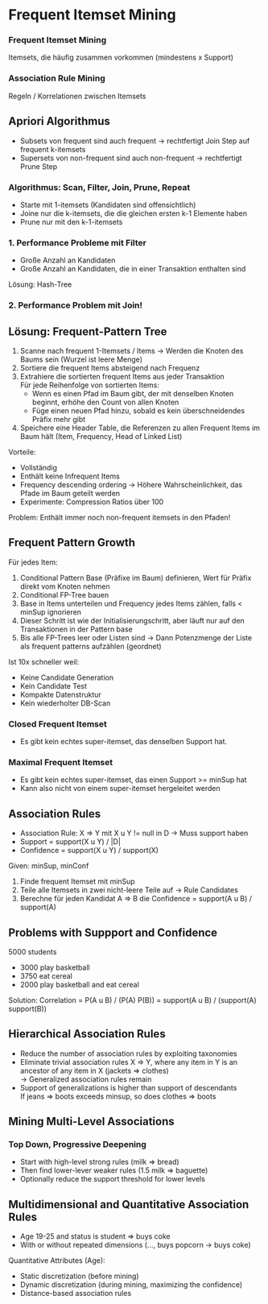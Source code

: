 # Frequent Itemset Mining
### Frequent Itemset Mining
Itemsets, die häufig zusammen vorkommen (mindestens x Support)

### Association Rule Mining
Regeln / Korrelationen zwischen Itemsets

## Apriori Algorithmus
- Subsets von frequent sind auch frequent -> rechtfertigt Join Step auf frequent k-itemsets
- Supersets von non-frequent sind auch non-frequent -> rechtfertigt Prune Step

### Algorithmus: Scan, Filter, Join, Prune, Repeat
- Starte mit 1-itemsets (Kandidaten sind offensichtlich)
- Joine nur die k-itemsets, die die gleichen ersten k-1 Elemente haben
- Prune nur mit den k-1-itemsets
  
### 1.  Performance Probleme mit Filter
- Große Anzahl an Kandidaten
- Große Anzahl an Kandidaten, die in einer Transaktion enthalten sind

Lösung: Hash-Tree

### 2. Performance Problem mit Join!

## Lösung: Frequent-Pattern Tree

1. Scanne nach frequent 1-Itemsets / Items -> Werden die Knoten des Baums sein (Wurzel ist leere Menge)
2. Sortiere die frequent Items absteigend nach Frequenz
3. Extrahiere die sortierten frequent Items aus jeder Transaktion  
  Für jede Reihenfolge von sortierten Items:
    - Wenn es einen Pfad im Baum gibt, der mit denselben Knoten beginnt, erhöhe den Count von allen Knoten
    - Füge einen neuen Pfad hinzu, sobald es kein überschneidendes Präfix mehr gibt
4. Speichere eine Header Table, die Referenzen zu allen Frequent Items im Baum hält (Item, Frequency, Head of Linked List)

Vorteile:
- Vollständig
- Enthält keine Infrequent Items
- Frequency descending ordering -> Höhere Wahrscheinlichkeit, das Pfade im Baum geteilt werden
- Experimente: Compression Ratios über 100

Problem: Enthält immer noch non-frequent itemsets in den Pfaden!

## Frequent Pattern Growth

Für jedes Item:
1. Conditional Pattern Base (Präfixe im Baum) definieren, Wert für Präfix direkt vom Knoten nehmen
2. Conditional FP-Tree bauen
  1. Base in Items unterteilen und Frequency jedes Items zählen, falls < minSup ignorieren
  2. Dieser Schritt ist wie der Initialisierungschritt, aber läuft nur auf den Transaktionen in der Pattern base
3. Bis alle FP-Trees leer oder Listen sind -> Dann Potenzmenge der Liste als frequent patterns aufzählen (geordnet)

Ist 10x schneller weil:
- Keine Candidate Generation
- Kein Candidate Test
- Kompakte Datenstruktur
- Kein wiederholter DB-Scan

### Closed Frequent Itemset
- Es gibt kein echtes super-itemset, das denselben Support hat.

### Maximal Frequent Itemset
- Es gibt kein echtes super-itemset, das einen Support >= minSup hat
- Kann also nicht von einem super-itemset hergeleitet werden

## Association Rules
- Association Rule: X => Y mit X u Y != null in D -> Muss support haben
- Support = support(X u Y) / |D|
- Confidence = support(X u Y) / support(X)

Given: minSup, minConf
1. Finde frequent Itemset mit minSup
2. Teile alle Itemsets in zwei nicht-leere Teile auf -> Rule Candidates
3. Berechne für jeden Kandidat A => B die Confidence = support(A u B) / support(A)

## Problems with Suppport and Confidence
5000 students
- 3000 play basketball
- 3750 eat cereal
- 2000 play basketball and eat cereal

Solution: Correlation
= P(A u B) / (P(A) P(B))
= support(A u B) / (support(A) support(B))

## Hierarchical Association Rules
- Reduce the number of association rules by exploiting taxonomies
- Eliminate trivial association rules X => Y, where any item in Y is an ancestor of any item in X (jackets => clothes)  
  -> Generalized association rules remain
- Support of generalizations is higher than support of descendants  
  If jeans => boots exceeds minsup, so does clothes => boots
  
## Mining Multi-Level Associations

### Top Down, Progressive Deepening 
- Start with high-level strong rules (milk => bread)
- Then find lower-lever weaker rules (1.5 milk => baguette)
- Optionally reduce the support threshold for lower levels

## Multidimensional and Quantitative Association Rules
- Age 19-25 and status is student => buys coke
- With or without repeated dimensions (..., buys popcorn -> buys coke)

Quantitative Attributes (Age):
- Static discretization (before mining)
- Dynamic discretization (during mining, maximizing the confidence)
- Distance-based association rules

